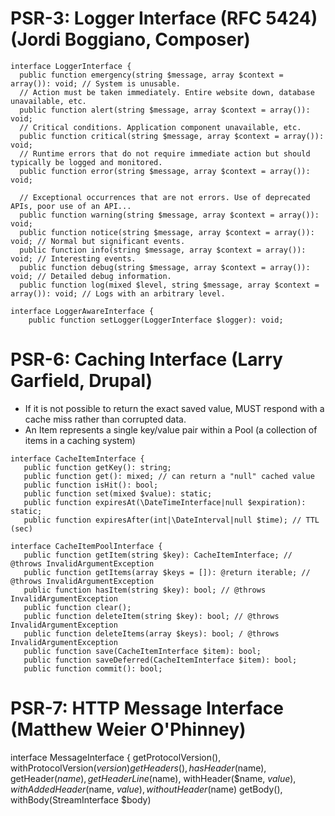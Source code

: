 # PSR-3: Logger Interface (RFC 5424) (Jordi Boggiano, Composer)

```
interface LoggerInterface {
  public function emergency(string $message, array $context = array()): void; // System is unusable.
  // Action must be taken immediately. Entire website down, database unavailable, etc. 
  public function alert(string $message, array $context = array()): void; 
  // Critical conditions. Application component unavailable, etc.
  public function critical(string $message, array $context = array()): void; 
  // Runtime errors that do not require immediate action but should typically be logged and monitored.
  public function error(string $message, array $context = array()): void; 

  // Exceptional occurrences that are not errors. Use of deprecated APIs, poor use of an API...
  public function warning(string $message, array $context = array()): void; 
  public function notice(string $message, array $context = array()): void; // Normal but significant events.
  public function info(string $message, array $context = array()): void; // Interesting events.
  public function debug(string $message, array $context = array()): void; // Detailed debug information.
  public function log(mixed $level, string $message, array $context = array()): void; // Logs with an arbitrary level.

interface LoggerAwareInterface {
    public function setLogger(LoggerInterface $logger): void;
```

# PSR-6: Caching Interface (Larry Garfield, Drupal)
- If it is not possible to return the exact saved value, MUST respond with a cache miss rather than corrupted data.
- An Item represents a single key/value pair within a Pool (a collection of items in a caching system)

```
interface CacheItemInterface {
   public function getKey(): string;
   public function get(): mixed; // can return a "null" cached value
   public function isHit(): bool;
   public function set(mixed $value): static;
   public function expiresAt(\DateTimeInterface|null $expiration): static;
   public function expiresAfter(int|\DateInterval|null $time); // TTL (sec)

interface CacheItemPoolInterface {
   public function getItem(string $key): CacheItemInterface; // @throws InvalidArgumentException
   public function getItems(array $keys = []): @return iterable; // @throws InvalidArgumentException
   public function hasItem(string $key): bool; // @throws InvalidArgumentException
   public function clear();
   public function deleteItem(string $key): bool; // @throws InvalidArgumentException
   public function deleteItems(array $keys): bool; / @throws InvalidArgumentException
   public function save(CacheItemInterface $item): bool;
   public function saveDeferred(CacheItemInterface $item): bool;
   public function commit(): bool;
```

# PSR-7: HTTP Message Interface (Matthew Weier O'Phinney)
interface MessageInterface {
  getProtocolVersion(), withProtocolVersion($version)
  getHeaders(), hasHeader($name), getHeader($name), getHeaderLine($name), 
  withHeader($name, $value), withAddedHeader($name, $value), withoutHeader($name)
  getBody(), withBody(StreamInterface $body)
